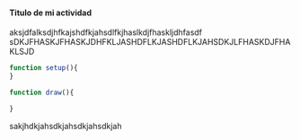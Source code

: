 #### Titulo de mi actividad

aksjdfalksdjhfkajshdfkjahsdlfkjhaslkdjfhaskljdhfasdf  
sDKJFHASKJFHASKJDHFKLJASHDFLKJASHDFLKJAHSDKJLFHASKDJFHAKLSJD

``` js
function setup(){
}

function draw(){

}
```

sakjhdkjahsdkjahsdkjahsdkjah


